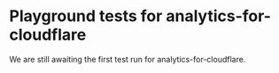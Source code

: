 # Playground tests for analytics-for-cloudflare
We are still awaiting the first test run for analytics-for-cloudflare.
